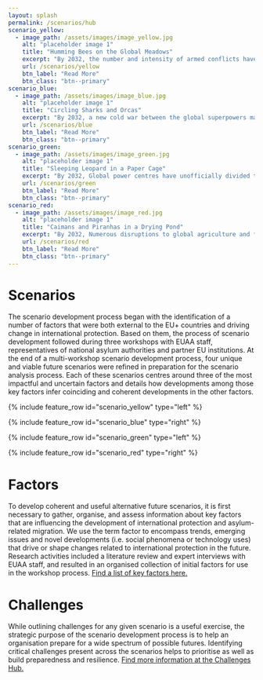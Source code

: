 ```yaml
---
layout: splash
permalink: /scenarios/hub
scenario_yellow:
  - image_path: /assets/images/image_yellow.jpg
    alt: "placeholder image 1"
    title: "Humming Bees on the Global Meadows"
    excerpt: "By 2032, the number and intensity of armed conflicts have decreased. Economic development in countries of origin and transit countries  can be observed. Human rights, and minority rights in particular, are increasingly recognised globally. Increasing environmental awareness and the use of technology to protect people from the effects of natural disasters are accompanied by successful court cases regarding the recognition of climate change-induced displacement. Asylum application processes are digitalised to a large extent and make use of the improved data provision of digital networks and platforms."
    url: /scenarios/yellow
    btn_label: "Read More"
    btn_class: "btn--primary"
scenario_blue:
  - image_path: /assets/images/image_blue.jpg
    alt: "placeholder image 1"
    title: "Circling Sharks and Orcas"
    excerpt: "By 2032, a new cold war between the global superpowers makes them determined to maintain the status quo. The threat of a large-scale armed conflict is omnipresent and dominates the action. The global superpowers put pressure on countries to avoid regime change and provide support for regional solutions mitigating the climate change effects. Many authoritarian governments use new technologies for surveillance purposes and to pacify their populations. The asylum application processes have become largely automatised and remote application processes are mainly initiated in transit countries since territorialisation is hardened."
    url: /scenarios/blue
    btn_label: "Read More"
    btn_class: "btn--primary"
scenario_green:
  - image_path: /assets/images/image_green.jpg
    alt: "placeholder image 1"
    title: "Sleeping Leopard in a Paper Cage"
    excerpt: "By 2032, Global power centres have unofficially divided the world into spheres of influence and increasingly acknowledge the special importance of transit countries for maintaining boundaries. Economic development in transit countries is therefore supported by major power blocs with a focus on developing job opportunities and the living conditions of migrants in these countries. The relationship between people, their data and social institutions has shifted with the aim to give individuals control over their personal data. This development enhances the possibilities of data use in remote asylum application processing, but flawed algorithms and systemic exploits remain problematic. The increasing threat to livelihoods due to climate change remains unresolved."
    url: /scenarios/green
    btn_label: "Read More"
    btn_class: "btn--primary"
scenario_red:
  - image_path: /assets/images/image_red.jpg
    alt: "placeholder image 1"
    title: "Caimans and Piranhas in a Drying Pond"
    excerpt: "By 2032, Numerous disruptions to global agriculture and food supply systems caused by the effects of climate change have led to conflicts and spiralling civil unrest in the global South. Territorial boundaries have become hardened with infrastructure build-outs. There is a discrepancy between the legal frameworks of international protection and actual practices applied at the state borders. The failed attempt to automate asylum application processes goes back to unreliable databases and leads to a more restrictive interpretation of international protection in many countries. Asylum seekers are negatively affected by unregulated social media."
    url: /scenarios/red
    btn_label: "Read More"
    btn_class: "btn--primary"
---
```


# Scenarios
The scenario development process began with the identification of a number of 
factors that were both external to the EU+ countries and driving change in 
international protection. Based on them, the process of scenario development 
followed during three workshops with EUAA staff, representatives of national 
asylum authorities and partner EU institutions. At the end of a multi-workshop 
scenario development process, four unique and viable future scenarios were 
refined in preparation for the scenario analysis process. Each of these scenarios 
centres around three of the most impactful and uncertain factors and details how 
developments among those key factors infer coinciding and coherent developments 
in the other factors.


{% include feature_row id="scenario_yellow" type="left" %}

{% include feature_row id="scenario_blue" type="right" %}

{% include feature_row id="scenario_green" type="left" %}

{% include feature_row id="scenario_red" type="right" %}

# Factors

To develop coherent and useful alternative future scenarios, it is first necessary to gather, organise, and assess information about key factors that are influencing the development of international protection and asylum-related migration. We use the term factor to encompass trends, emerging issues and novel developments (i.e. social phenomena or technology uses) that drive or shape changes related to international protection in the future. Research activities included a literature review and expert interviews with EUAA staff, and resulted in an organised collection of initial factors for use in the workshop process.
[Find a list of key factors here.](/foresightinteractive/factors/hub)

# Challenges

While outlining challenges for any given scenario is a useful exercise, the 
strategic purpose of the scenario development process is to help an organisation 
prepare for a wide spectrum of possible futures. Identifying critical challenges 
present across the scenarios helps to prioritise as well as build preparedness 
and resilience. [Find more information at the Challenges Hub.](/foresightinteractive/challenges/hub)
